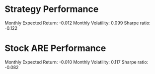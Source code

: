 # Strategy Performance
Monthly Expected Return: -0.012
Monthly Volatility: 0.099
Sharpe ratio: -0.122
# Stock ARE Performance
Monthly Expected Return: -0.010
Monthly Volatility: 0.117
Sharpe ratio: -0.082

